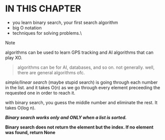 # IN THIS CHAPTER
  - you learn binary search, your first search algorithm
  - big O notation
  - techniques for solving problems.\

> [!NOTE]
 algorithms can be used to learn GPS tracking and AI algorithms that can play XO.
> algorithms can be for AI, databases, and so on. not generally. well, there are general algorithms ofc.

*simple/linear search* (maybe stupid search) is going through each number in the list. and it takes O(n) as we go through every element preceeding the requested one in order to reach it.

with binary search, you guess the middle number and eliminate the rest. It takes O(log n).

***Binary search works only and ONLY when a list is sorted.***

**Binary search does not return the element but the index. If no element was found, return None**


